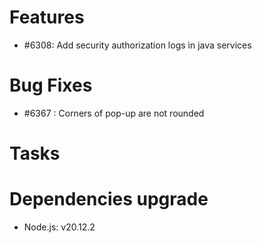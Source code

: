 
# Features

- #6308: Add security authorization logs in java services

# Bug Fixes

- #6367 : Corners of pop-up are not rounded

# Tasks

# Dependencies upgrade

- Node.js: v20.12.2
